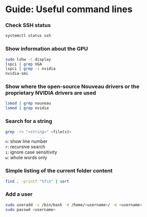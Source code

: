 # Guide: Useful command lines

### Check SSH status

```sh
systemctl status ssh
```

### Show information about the GPU

```sh
sudo lshw -C display
lspci | grep VGA
lspci | grep -i nvidia
nvidia-smi
```

### Show where the open-source Nouveau drivers or the proprietary NVIDIA drivers are used
```sh
lsmod | grep nouveau
lsmod | grep nvidia
```

### Search for a string

```sh
grep -rn "<string>" <file(s)>
```
`n`: show line number<br>
`r`: recursive search<br>
`i`: ignore case sensitivity<br>
`w`: whole words only

### Simple listing of the current folder content

```sh
find . -printf "%f\n" | sort
```

### Add a user

```sh
sudo useradd -s /bin/bash -d /home/<username>/ -m <username>
sudo passwd <username>
```
